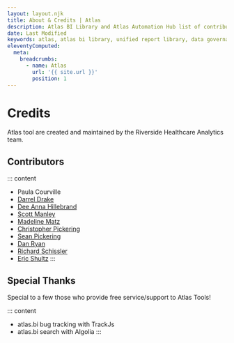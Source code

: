 ```yaml
---
layout: layout.njk
title: About & Credits | Atlas
description: Atlas BI Library and Atlas Automation Hub list of contributors and creator credits. Atlas Tools are created and maintained by the Riverside Healthcare Analytics team.
date: Last Modified
keywords: atlas, atlas bi library, unified report library, data governance, database, credits, contributors
eleventyComputed:
  meta:
    breadcrumbs:
      - name: Atlas
        url: '{{ site.url }}'
        position: 1
---
```


<div class="container mt-5">

# Credits

Atlas tool are created and maintained by the Riverside Healthcare Analytics team.

## Contributors

::: content

- Paula Courville
- [Darrel Drake](https://www.linkedin.com/in/darrel-drake-57562529)
- [Dee Anna Hillebrand](https://github.com/DHillebrand2016)
- [Scott Manley](https://github.com/Scott-Manley)
- [Madeline Matz](mailto:mmatz@RHC.net)
- [Christopher Pickering](https://github.com/christopherpickering)
- [Sean Pickering](https://github.com/Sean-Pickering)
- [Dan Ryan](https://github.com/danryan1011)
- [Richard Schissler](https://github.com/schiss152)
- [Eric Shultz](https://github.com/eshultz)
  :::

## Special Thanks

Special to a few those who provide free service/support to Atlas Tools!

::: content

- atlas.bi bug tracking with TrackJs
- atlas.bi search with Algolia
  :::

</div>
